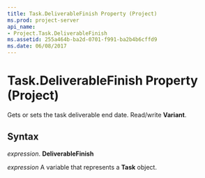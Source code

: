 ```yaml
---
title: Task.DeliverableFinish Property (Project)
ms.prod: project-server
api_name:
- Project.Task.DeliverableFinish
ms.assetid: 255a464b-ba2d-0701-f991-ba2b4b6cffd9
ms.date: 06/08/2017
---
```



# Task.DeliverableFinish Property (Project)

Gets or sets the task deliverable end date. Read/write  **Variant**.


## Syntax

 _expression_. **DeliverableFinish**

 _expression_ A variable that represents a **Task** object.


